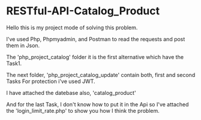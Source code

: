# RESTful-API-Catalog_Product

Hello this is my project mode of solving this problem.

I've used Php, Phpmyadmin, and Postman to read the requests and post them in Json.

The 'php_project_catalog' folder it is the first alternative which have the Task1.

The next folder, 'php_project_catalog_update' contain both, first and second Tasks
For protection i've used JWT.

I have attached the datebase also, 'catalog_product'

And for the last Task, I don't know how to put it in the Api so I've attached the 'login_limit_rate.php' to show you 
how I think the problem.

